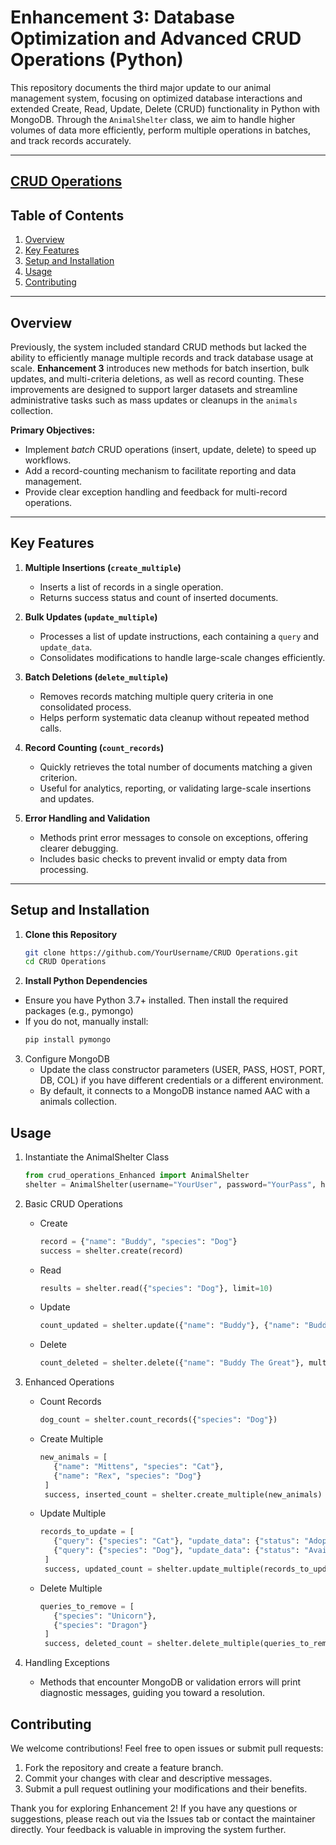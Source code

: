 # Enhancement 3: Database Optimization and Advanced CRUD Operations (Python)

This repository documents the third major update to our animal management system, focusing on optimized database interactions and extended Create, Read, Update, Delete (CRUD) functionality in Python with MongoDB. Through the `AnimalShelter` class, we aim to handle higher volumes of data more efficiently, perform multiple operations in batches, and track records accurately.

---
[CRUD Operations](https://github.com/GavinBish911/GavinBish911.github.io/tree/CRUD-Operations/CRUD%20Operations)
---

## Table of Contents

1. [Overview](#overview)  
2. [Key Features](#key-features)  
3. [Setup and Installation](#setup-and-installation)  
4. [Usage](#usage)  
5. [Contributing](#contributing)  

---

## Overview

Previously, the system included standard CRUD methods but lacked the ability to efficiently manage multiple records and track database usage at scale. **Enhancement 3** introduces new methods for batch insertion, bulk updates, and multi-criteria deletions, as well as record counting. These improvements are designed to support larger datasets and streamline administrative tasks such as mass updates or cleanups in the `animals` collection.

**Primary Objectives:**

- Implement *batch* CRUD operations (insert, update, delete) to speed up workflows.  
- Add a record-counting mechanism to facilitate reporting and data management.  
- Provide clear exception handling and feedback for multi-record operations.

---

## Key Features

1. **Multiple Insertions (`create_multiple`)**  
   - Inserts a list of records in a single operation.  
   - Returns success status and count of inserted documents.

2. **Bulk Updates (`update_multiple`)**  
   - Processes a list of update instructions, each containing a `query` and `update_data`.  
   - Consolidates modifications to handle large-scale changes efficiently.

3. **Batch Deletions (`delete_multiple`)**  
   - Removes records matching multiple query criteria in one consolidated process.  
   - Helps perform systematic data cleanup without repeated method calls.

4. **Record Counting (`count_records`)**  
   - Quickly retrieves the total number of documents matching a given criterion.  
   - Useful for analytics, reporting, or validating large-scale insertions and updates.

5. **Error Handling and Validation**  
   - Methods print error messages to console on exceptions, offering clearer debugging.  
   - Includes basic checks to prevent invalid or empty data from processing.

---

## Setup and Installation

1. **Clone this Repository**  
   ```bash
   git clone https://github.com/YourUsername/CRUD Operations.git
   cd CRUD Operations
   ```
2. **Install Python Dependencies**
  - Ensure you have Python 3.7+ installed. Then install the required packages (e.g., pymongo)
  - If you do not, manually install:
       ```bash
       pip install pymongo
       ```
3. Configure MongoDB
   - Update the class constructor parameters (USER, PASS, HOST, PORT, DB, COL) if you have different credentials or a different environment.
   - By default, it connects to a MongoDB instance named AAC with a animals collection.

## Usage

1. Instantiate the AnimalShelter Class
   ```python
   from crud_operations_Enhanced import AnimalShelter
   shelter = AnimalShelter(username="YourUser", password="YourPass", host="YourHost", port=YourPort)
   ```
2. Basic CRUD Operations
   - Create
      ```python
      record = {"name": "Buddy", "species": "Dog"}
      success = shelter.create(record)
      ```
   - Read
     ```python
     results = shelter.read({"species": "Dog"}, limit=10)
     ```
   - Update
     ```python
     count_updated = shelter.update({"name": "Buddy"}, {"name": "Buddy The Great"}, multiple=False)
     ```
   - Delete
     ```python
     count_deleted = shelter.delete({"name": "Buddy The Great"}, multiple=False)
     ```

3. Enhanced Operations
   - Count Records
     ```python
     dog_count = shelter.count_records({"species": "Dog"})
     ```
   - Create Multiple
     ```python
     new_animals = [
        {"name": "Mittens", "species": "Cat"},
        {"name": "Rex", "species": "Dog"}
      ]
      success, inserted_count = shelter.create_multiple(new_animals)
     ```
   - Update Multiple
     ```python
     records_to_update = [
        {"query": {"species": "Cat"}, "update_data": {"status": "Adopted"}},
        {"query": {"species": "Dog"}, "update_data": {"status": "Available"}}
      ]
      success, updated_count = shelter.update_multiple(records_to_update)
     ```
   - Delete Multiple
     ```python
     queries_to_remove = [
        {"species": "Unicorn"},
        {"species": "Dragon"}
      ]
      success, deleted_count = shelter.delete_multiple(queries_to_remove)
     ```

4. Handling Exceptions
   - Methods that encounter MongoDB or validation errors will print diagnostic messages, guiding you toward a resolution.
  
## Contributing

We welcome contributions! Feel free to open issues or submit pull requests:

   1. Fork the repository and create a feature branch.
   2. Commit your changes with clear and descriptive messages.
   3. Submit a pull request outlining your modifications and their benefits.

Thank you for exploring Enhancement 2!
If you have any questions or suggestions, please reach out via the Issues tab or contact the maintainer directly. Your feedback is valuable in improving the system further.
